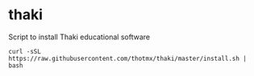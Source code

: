 # thaki
Script to install Thaki educational software

```
curl -sSL https://raw.githubusercontent.com/thotmx/thaki/master/install.sh | bash
```
